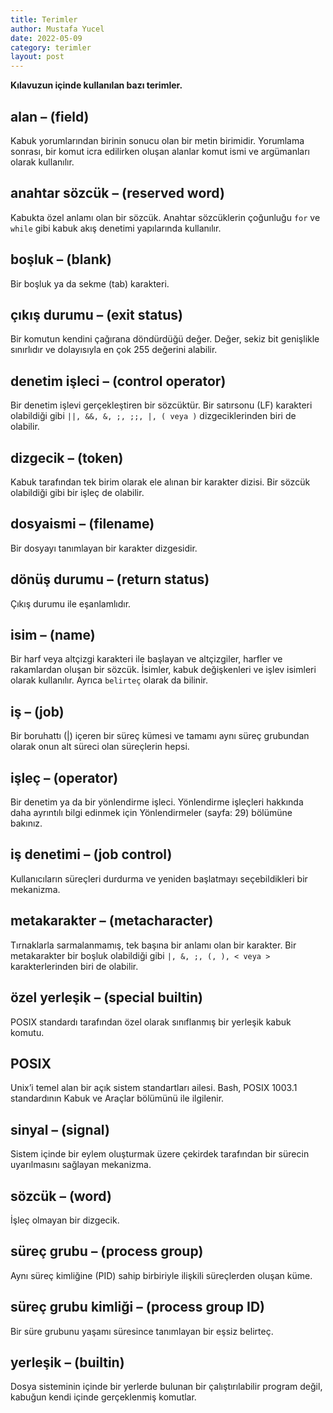 ```yaml
---
title: Terimler
author: Mustafa Yucel
date: 2022-05-09
category: terimler 
layout: post
---
```


**Kılavuzun içinde kullanılan bazı terimler.**

## alan – (field)

Kabuk yorumlarından birinin sonucu olan bir metin birimidir. Yorumlama sonrası, bir komut icra edilirken oluşan alanlar komut ismi ve argümanları olarak kullanılır.

## anahtar sözcük – (reserved word)

Kabukta özel anlamı olan bir sözcük. Anahtar sözcüklerin çoğunluğu `for` ve `while` gibi kabuk akış denetimi yapılarında kullanılır.

## boşluk – (blank)

Bir boşluk ya da sekme (tab) karakteri.

## çıkış durumu – (exit status)

Bir komutun kendini çağırana döndürdüğü değer. Değer, sekiz bit genişlikle sınırlıdır ve dolayısıyla en çok 255 değerini alabilir.

## denetim işleci – (control operator)

Bir denetim işlevi gerçekleştiren bir sözcüktür. Bir satırsonu (LF) karakteri olabildiği gibi `||, &&, &, ;, ;;,
|, ( veya )` dizgeciklerinden biri de olabilir.

## dizgecik – (token)

Kabuk tarafından tek birim olarak ele alınan bir karakter dizisi. Bir sözcük olabildiği gibi bir işleç de olabilir.

## dosyaismi – (filename)

Bir dosyayı tanımlayan bir karakter dizgesidir.

## dönüş durumu – (return status)

Çıkış durumu ile eşanlamlıdır.

## isim – (name)

Bir harf veya altçizgi karakteri ile başlayan ve altçizgiler, harfler ve rakamlardan oluşan bir sözcük. İsimler, kabuk değişkenleri ve işlev isimleri olarak kullanılır. Ayrıca `belirteç` olarak da bilinir.

## iş – (job)

Bir boruhattı (|) içeren bir süreç kümesi ve tamamı aynı süreç grubundan olarak onun alt süreci olan süreçlerin hepsi.

## işleç – (operator)

Bir denetim ya da bir yönlendirme işleci. Yönlendirme işleçleri hakkında daha ayrıntılı bilgi edinmek için Yönlendirmeler (sayfa: 29) bölümüne bakınız.

## iş denetimi – (job control)

Kullanıcıların süreçleri durdurma ve yeniden başlatmayı seçebildikleri bir mekanizma.

## metakarakter – (metacharacter)

Tırnaklarla sarmalanmamış, tek başına bir anlamı olan bir karakter. Bir metakarakter bir boşluk olabildiği gibi `|, &, ;, (, ), < veya >` karakterlerinden biri de olabilir.

## özel yerleşik – (special builtin)

POSIX standardı tarafından özel olarak sınıflanmış bir yerleşik kabuk komutu.

## POSIX

Unix’i temel alan bir açık sistem standartları ailesi. Bash, POSIX 1003.1 standardının Kabuk ve Araçlar bölümünü ile ilgilenir.

## sinyal – (signal)

Sistem içinde bir eylem oluşturmak üzere çekirdek tarafından bir sürecin uyarılmasını sağlayan mekanizma.

## sözcük – (word)

İşleç olmayan bir dizgecik.

## süreç grubu – (process group)

Aynı süreç kimliğine (PID) sahip birbiriyle ilişkili süreçlerden oluşan küme.

## süreç grubu kimliği – (process group ID)

Bir süre grubunu yaşamı süresince tanımlayan bir eşsiz belirteç.

## yerleşik – (builtin)

Dosya sisteminin içinde bir yerlerde bulunan bir çalıştırılabilir program değil, kabuğun kendi içinde gerçeklenmiş komutlar.